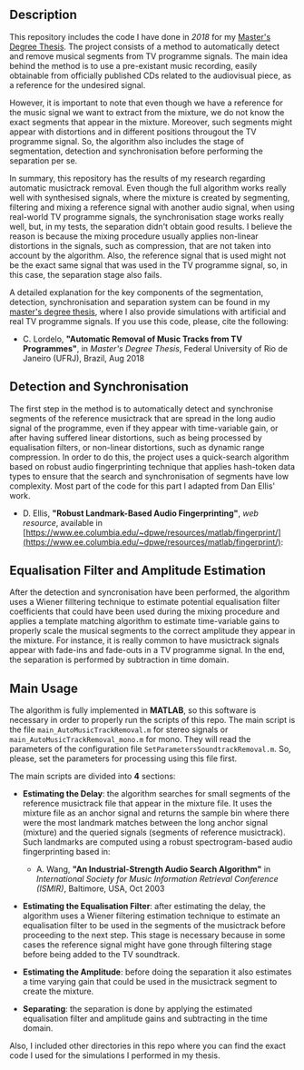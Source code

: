 ## Description
This repository includes the code I have done in *2018* for my [Master's Degree Thesis](https://cpvlordelo.github.io/docs/MastersThesis_CarlosLordelo_2018.pdf). The project consists of a method to automatically detect and remove musical segments from TV programme signals. The main idea behind the method is to use a pre-existant music recording, easily obtainable from officially published CDs related to the audiovisual piece, as a reference for the undesired signal.

However, it is important to note that even though we have a reference for the music signal we want to extract from the mixture, we do not know the exact segments that appear in the mixture. Moreover, such segments might appear with distortions and in different positions througout the TV programme signal. So, the algorithm also includes the stage of segmentation, detection and synchronisation before performing the separation per se.

In summary, this repository has the results of my research regarding automatic musictrack removal. Even though the full algorithm works really well with synthesised signals, where the mixture is created by segmenting, filtering and mixing a reference signal with another audio signal, when using real-world TV programme signals, the synchronisation stage works really well, but, in my tests, the separation didn't obtain good results. I believe the reason is because the mixing procedure usually applies non-linear distortions in the signals, such as compression, that are not taken into account by the algorithm. Also, the reference signal that is used might not be the exact same signal that was used in the TV programme signal, so, in this case, the separation stage also fails.   

A detailed explanation for the key components of the segmentation, detection, synchronisation and separation system can be found in my [master's degree thesis](https://cpvlordelo.github.io/docs/DissertacaoMestrado_CarlosLordelo.pdf), where I also provide simulations with artificial and real TV programme signals. If you use this code, please, cite the following:

* C. Lordelo, __"Automatic Removal of Music Tracks from TV Programmes"__, in _Master's Degree Thesis_, Federal University of Rio de Janeiro (UFRJ), Brazil, Aug 2018

## Detection and Synchronisation
The first step in the method is to automatically detect and synchronise segments of the reference musictrack that are spread in the long audio signal of the programme, even if they appear with time-variable gain, or after having suffered linear distortions, such as being processed by equalisation filters, or non-linear distortions, such as dynamic range compression. In order to do this, the project uses a quick-search algorithm based on robust audio fingerprinting technique that applies hash-token data types to ensure that the search and synchronisation of segments have low complexity. Most part of the code for this part I adapted from Dan Ellis' work.

* D. Ellis, __"Robust Landmark-Based Audio Fingerprinting"__, _web resource_, available in [https://www.ee.columbia.edu/~dpwe/resources/matlab/fingerprint/](https://www.ee.columbia.edu/~dpwe/resources/matlab/fingerprint/):

## Equalisation Filter and Amplitude Estimation
After the detection and syncronisation have been performed, the algorithm uses a Wiener filltering technique to estimate potential equalisation filter coefficients that could have been used during the mixing procedure and applies a template matching algorithm to estimate time-variable gains to properly scale the musical segments to the correct amplitude they appear in the mixture. For instance, it is really common to have musictrack signals appear with fade-ins and fade-outs in a TV programme signal. In the end, the separation is performed by subtraction in time domain.

## Main Usage
The algorithm is fully implemented in __MATLAB__, so this software is necessary in order to properly run the scripts of this repo. The main script is the file `main_AutoMusicTrackRemoval.m` for stereo signals or `main_AutoMusicTrackRemoval_mono.m` for mono. They will read the parameters of the configuration file `SetParametersSoundtrackRemoval.m`. So, please, set the parameters for processing using this file first. 

The main scripts are divided into __4__ sections:
  
  * __Estimating the Delay__: the algorithm searches for small segments of the reference musictrack file that appear in the mixture file. It uses the mixture file as an anchor signal and returns the sample bin where there were the most landmark matches between the long anchor signal (mixture) and the queried signals (segments of reference musictrack). Such landmarks are computed using a robust spectrogram-based audio fingerprinting based in:
    
    * A. Wang, __"An Industrial-Strength Audio Search Algorithm"__ in _International Society for Music Information Retrieval Conference (ISMIR)_, Baltimore, USA, Oct 2003

 * __Estimating the Equalisation Filter__: after estimating the delay, the algorithm uses a Wiener filtering estimation technique to estimate an equalisation filter to be used in the segments of the musictrack before proceeding to the next step. This stage is necessary because in some cases the reference signal might have gone through filtering stage before being added to the TV soundtrack.
 
*  __Estimating the Amplitude__: before doing the separation it also estimates a time varying gain that could be used in the musictrack segment to create the mixture. 

* __Separating__: the separation is done by applying the estimated equalisation filter and amplitude gains and subtracting in the time domain.

Also, I included other directories in this repo where you can find the exact code I used for the simulations I performed in my thesis.